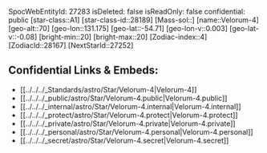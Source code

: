 ﻿---
location: [-54.71,-131.175,70]
type: Star
tags:
- astro/Star

---
SpocWebEntityId: 27283
isDeleted: false
isReadOnly: false
confidential: public
[star-class::A1]
[star-class-id::28189]
[Mass-sol::]
[name::Velorum-4]
[geo-alt::70]
[geo-lon::131.175]
[geo-lat::-54.71]
[geo-lon-v::0.003]
[geo-lat-v::-0.08]
[bright-min::20]
[bright-max::20]
[Zodiac-index::4]
[ZodiacId::28167]
[NextStarId::27252]



## Confidential Links & Embeds: 
- [[../../../_Standards/astro/Star/Velorum-4|Velorum-4]] 
- [[../../../_public/astro/Star/Velorum-4.public|Velorum-4.public]] 
- [[../../../_internal/astro/Star/Velorum-4.internal|Velorum-4.internal]] 
- [[../../../_protect/astro/Star/Velorum-4.protect|Velorum-4.protect]] 
- [[../../../_private/astro/Star/Velorum-4.private|Velorum-4.private]] 
- [[../../../_personal/astro/Star/Velorum-4.personal|Velorum-4.personal]] 
- [[../../../_secret/astro/Star/Velorum-4.secret|Velorum-4.secret]] 
